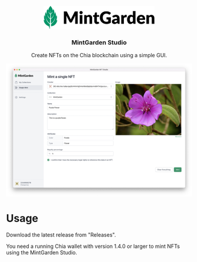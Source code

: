 
<p align="center">
  <a href="https://mintgarden.io">
    <img src="public/mintgarden-logo.svg" alt="MintGarden logo" width="300">
  </a>
</p>

<h3 align="center">MintGarden Studio</h3>

<div align="center">
  Create NFTs on the Chia blockchain using a simple GUI.
</div>


<p align="center">
  <img src=".github/screenshot.png" alt="MintGarden Studio screenshot" width="600">
</p>

# Usage

Download the latest release from "Releases".

You need a running Chia wallet with version 1.4.0 or larger to mint NFTs using the MintGarden Studio.